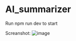 # AI_summarizer

Run npm run dev to start

Screanshot:
![image](https://github.com/xinjiewang1998/AI_summarizer/assets/126059094/18422e72-08be-49ec-8fd8-9621e561f8e3)

 
 
